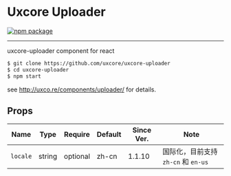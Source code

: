 # Uxcore Uploader

[![npm package](https://img.shields.io/npm/v/uxcore-uploader.svg?style=flat-square)](https://www.npmjs.org/package/uxcore-uploader)

---

uxcore-uploader component for react

```sh
$ git clone https://github.com/uxcore/uxcore-uploader
$ cd uxcore-uploader
$ npm start
```

see http://uxco.re/components/uploader/ for details.

## Props

|Name                |Type                |Require   |Default     |Since Ver. |Note | 
|---                 |---                 |---       |---         |---        |---|
|`locale`            |string              |optional  |zh-cn       |1.1.10     |国际化，目前支持 `zh-cn` 和 `en-us`|
